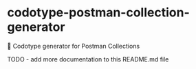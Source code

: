 # codotype-postman-collection-generator
:postbox: Codotype generator for Postman Collections

TODO - add more documentation to this README.md file
